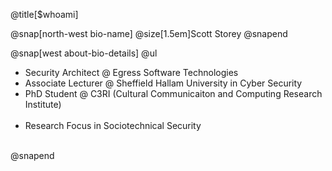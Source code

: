 @title[$whoami]

@snap[north-west bio-name]
@size[1.5em]Scott Storey
@snapend


@snap[west about-bio-details]
@ul [](false)
* Security Architect @ Egress Software Technologies
* Associate Lecturer @ Sheffield Hallam University in Cyber Security
* PhD Student @ C3RI (Cultural Communicaiton and Computing Research Institute)
<br><br>
* Research Focus in Sociotechnical Security
<br><br>

@snapend
